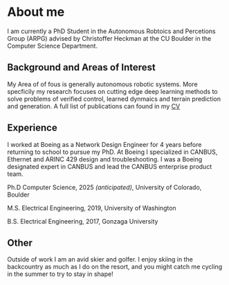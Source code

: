 # About me
I am currently a PhD Student in the Autonomous Robtoics and Percetions Group (ARPG) advised by Christoffer Heckman at the CU Boulder in the Computer Science Department.

## Background and Areas of Interest
My Area of of fous is generally autonomous robotic systems. More specficily my research focuses on cutting edge deep learning methods to solve problems of verified control, learned dynmaics and terrain prediction and generation. A full list of publications can found in my <a href="https://alre5639.github.io/Alec_CV.pdf" target="_blank">CV</a>



## Experience 
I worked at Boeing as a Network Design Engineer for 4 years before returning to school to pursue my PhD. At Boeing I specialized in CANBUS, Ethernet and ARINC 429 design and troubleshooting. I was a Boeing designated expert in CANBUS and lead the CANBUS enterprise product team.

Ph.D Computer Science, 2025 *(anticipated)*, University of Colorado, Boulder

M.S. Electrical Engineering, 2019, University of Washington

B.S. Electrical Engineering, 2017, Gonzaga University

## Other
Outside of work I am an avid skier and golfer. I enjoy skiing in the backcountry as much as I do on the resort, and you might catch me cycling in the summer to try to stay in shape!
